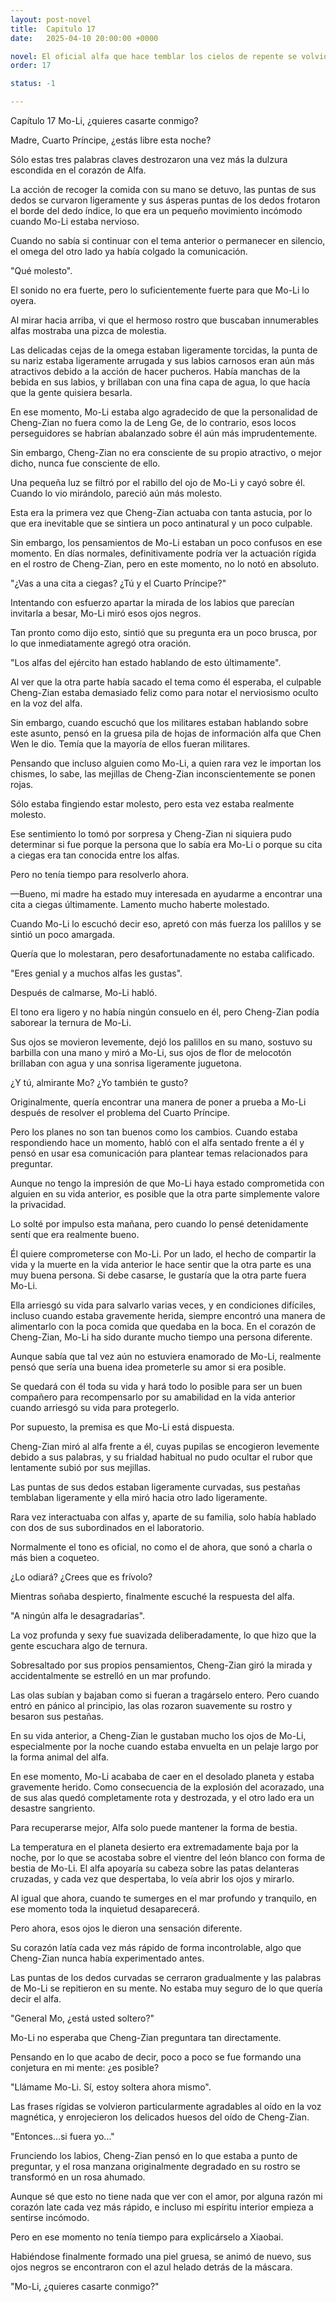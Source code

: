```yaml
---
layout: post-novel
title:  Capitulo 17
date:   2025-04-10 20:00:00 +0000

novel: El oficial alfa que hace temblar los cielos de repente se volvió dulce
order: 17

status: -1

---
```


Capítulo 17 Mo-Li, ¿quieres casarte conmigo?

Madre, Cuarto Príncipe, ¿estás libre esta noche?

Sólo estas tres palabras claves destrozaron una vez más la dulzura escondida en el corazón de Alfa.

La acción de recoger la comida con su mano se detuvo, las puntas de sus dedos se curvaron ligeramente y sus ásperas puntas de los dedos frotaron el borde del dedo índice, lo que era un pequeño movimiento incómodo cuando Mo-Li estaba nervioso.

Cuando no sabía si continuar con el tema anterior o permanecer en silencio, el omega del otro lado ya había colgado la comunicación.

"Qué molesto".

El sonido no era fuerte, pero lo suficientemente fuerte para que Mo-Li lo oyera.

Al mirar hacia arriba, vi que el hermoso rostro que buscaban innumerables alfas mostraba una pizca de molestia.

Las delicadas cejas de la omega estaban ligeramente torcidas, la punta de su nariz estaba ligeramente arrugada y sus labios carnosos eran aún más atractivos debido a la acción de hacer pucheros. Había manchas de la bebida en sus labios, y brillaban con una fina capa de agua, lo que hacía que la gente quisiera besarla.

En ese momento, Mo-Li estaba algo agradecido de que la personalidad de Cheng-Zian no fuera como la de Leng Ge, de lo contrario, esos locos perseguidores se habrían abalanzado sobre él aún más imprudentemente.

Sin embargo, Cheng-Zian no era consciente de su propio atractivo, o mejor dicho, nunca fue consciente de ello.

Una pequeña luz se filtró por el rabillo del ojo de Mo-Li y cayó sobre él. Cuando lo vio mirándolo, pareció aún más molesto.

Esta era la primera vez que Cheng-Zian actuaba con tanta astucia, por lo que era inevitable que se sintiera un poco antinatural y un poco culpable.

Sin embargo, los pensamientos de Mo-Li estaban un poco confusos en ese momento. En días normales, definitivamente podría ver la actuación rígida en el rostro de Cheng-Zian, pero en este momento, no lo notó en absoluto.

"¿Vas a una cita a ciegas? ¿Tú y el Cuarto Príncipe?"

Intentando con esfuerzo apartar la mirada de los labios que parecían invitarla a besar, Mo-Li miró esos ojos negros.

Tan pronto como dijo esto, sintió que su pregunta era un poco brusca, por lo que inmediatamente agregó otra oración.

"Los alfas del ejército han estado hablando de esto últimamente".

Al ver que la otra parte había sacado el tema como él esperaba, el culpable Cheng-Zian estaba demasiado feliz como para notar el nerviosismo oculto en la voz del alfa.

Sin embargo, cuando escuchó que los militares estaban hablando sobre este asunto, pensó en la gruesa pila de hojas de información alfa que Chen Wen le dio. Temía que la mayoría de ellos fueran militares.

Pensando que incluso alguien como Mo-Li, a quien rara vez le importan los chismes, lo sabe, las mejillas de Cheng-Zian inconscientemente se ponen rojas.

Sólo estaba fingiendo estar molesto, pero esta vez estaba realmente molesto.

Ese sentimiento lo tomó por sorpresa y Cheng-Zian ni siquiera pudo determinar si fue porque la persona que lo sabía era Mo-Li o porque su cita a ciegas era tan conocida entre los alfas.

Pero no tenía tiempo para resolverlo ahora.

—Bueno, mi madre ha estado muy interesada en ayudarme a encontrar una cita a ciegas últimamente. Lamento mucho haberte molestado.

Cuando Mo-Li lo escuchó decir eso, apretó con más fuerza los palillos y se sintió un poco amargada.

Quería que lo molestaran, pero desafortunadamente no estaba calificado.

"Eres genial y a muchos alfas les gustas".

Después de calmarse, Mo-Li habló.

El tono era ligero y no había ningún consuelo en él, pero Cheng-Zian podía saborear la ternura de Mo-Li.

Sus ojos se movieron levemente, dejó los palillos en su mano, sostuvo su barbilla con una mano y miró a Mo-Li, sus ojos de flor de melocotón brillaban con agua y una sonrisa ligeramente juguetona.

¿Y tú, almirante Mo? ¿Yo también te gusto?

Originalmente, quería encontrar una manera de poner a prueba a Mo-Li después de resolver el problema del Cuarto Príncipe.

Pero los planes no son tan buenos como los cambios. Cuando estaba respondiendo hace un momento, habló con el alfa sentado frente a él y pensó en usar esa comunicación para plantear temas relacionados para preguntar.

Aunque no tengo la impresión de que Mo-Li haya estado comprometida con alguien en su vida anterior, es posible que la otra parte simplemente valore la privacidad.

Lo solté por impulso esta mañana, pero cuando lo pensé detenidamente sentí que era realmente bueno.

Él quiere comprometerse con Mo-Li. Por un lado, el hecho de compartir la vida y la muerte en la vida anterior le hace sentir que la otra parte es una muy buena persona. Si debe casarse, le gustaría que la otra parte fuera Mo-Li.

Ella arriesgó su vida para salvarlo varias veces, y en condiciones difíciles, incluso cuando estaba gravemente herida, siempre encontró una manera de alimentarlo con la poca comida que quedaba en la boca. En el corazón de Cheng-Zian, Mo-Li ha sido durante mucho tiempo una persona diferente.

Aunque sabía que tal vez aún no estuviera enamorado de Mo-Li, realmente pensó que sería una buena idea prometerle su amor si era posible.

Se quedará con él toda su vida y hará todo lo posible para ser un buen compañero para recompensarlo por su amabilidad en la vida anterior cuando arriesgó su vida para protegerlo.

Por supuesto, la premisa es que Mo-Li está dispuesta.

Cheng-Zian miró al alfa frente a él, cuyas pupilas se encogieron levemente debido a sus palabras, y su frialdad habitual no pudo ocultar el rubor que lentamente subió por sus mejillas.

Las puntas de sus dedos estaban ligeramente curvadas, sus pestañas temblaban ligeramente y ella miró hacia otro lado ligeramente.

Rara vez interactuaba con alfas y, aparte de su familia, solo había hablado con dos de sus subordinados en el laboratorio.

Normalmente el tono es oficial, no como el de ahora, que sonó a charla o más bien a coqueteo.

¿Lo odiará? ¿Crees que es frívolo?

Mientras soñaba despierto, finalmente escuché la respuesta del alfa.

"A ningún alfa le desagradarías".

La voz profunda y sexy fue suavizada deliberadamente, lo que hizo que la gente escuchara algo de ternura.

Sobresaltado por sus propios pensamientos, Cheng-Zian giró la mirada y accidentalmente se estrelló en un mar profundo.

Las olas subían y bajaban como si fueran a tragárselo entero. Pero cuando entró en pánico al principio, las olas rozaron suavemente su rostro y besaron sus pestañas.

En su vida anterior, a Cheng-Zian le gustaban mucho los ojos de Mo-Li, especialmente por la noche cuando estaba envuelta en un pelaje largo por la forma animal del alfa.

En ese momento, Mo-Li acababa de caer en el desolado planeta y estaba gravemente herido. Como consecuencia de la explosión del acorazado, una de sus alas quedó completamente rota y destrozada, y el otro lado era un desastre sangriento.

Para recuperarse mejor, Alfa solo puede mantener la forma de bestia.

La temperatura en el planeta desierto era extremadamente baja por la noche, por lo que se acostaba sobre el vientre del león blanco con forma de bestia de Mo-Li. El alfa apoyaría su cabeza sobre las patas delanteras cruzadas, y cada vez que despertaba, lo veía abrir los ojos y mirarlo.

Al igual que ahora, cuando te sumerges en el mar profundo y tranquilo, en ese momento toda la inquietud desaparecerá.

Pero ahora, esos ojos le dieron una sensación diferente.

Su corazón latía cada vez más rápido de forma incontrolable, algo que Cheng-Zian nunca había experimentado antes.

Las puntas de los dedos curvadas se cerraron gradualmente y las palabras de Mo-Li se repitieron en su mente. No estaba muy seguro de lo que quería decir el alfa.

"General Mo, ¿está usted soltero?"

Mo-Li no esperaba que Cheng-Zian preguntara tan directamente.

Pensando en lo que acabo de decir, poco a poco se fue formando una conjetura en mi mente: ¿es posible?

"Llámame Mo-Li. Sí, estoy soltera ahora mismo".

Las frases rígidas se volvieron particularmente agradables al oído en la voz magnética, y enrojecieron los delicados huesos del oído de Cheng-Zian.

"Entonces...si fuera yo..."

Frunciendo los labios, Cheng-Zian pensó en lo que estaba a punto de preguntar, y el rosa manzana originalmente degradado en su rostro se transformó en un rosa ahumado.

Aunque sé que esto no tiene nada que ver con el amor, por alguna razón mi corazón late cada vez más rápido, e incluso mi espíritu interior empieza a sentirse incómodo.

Pero en ese momento no tenía tiempo para explicárselo a Xiaobai.

Habiéndose finalmente formado una piel gruesa, se animó de nuevo, sus ojos negros se encontraron con el azul helado detrás de la máscara.

"Mo-Li, ¿quieres casarte conmigo?"





